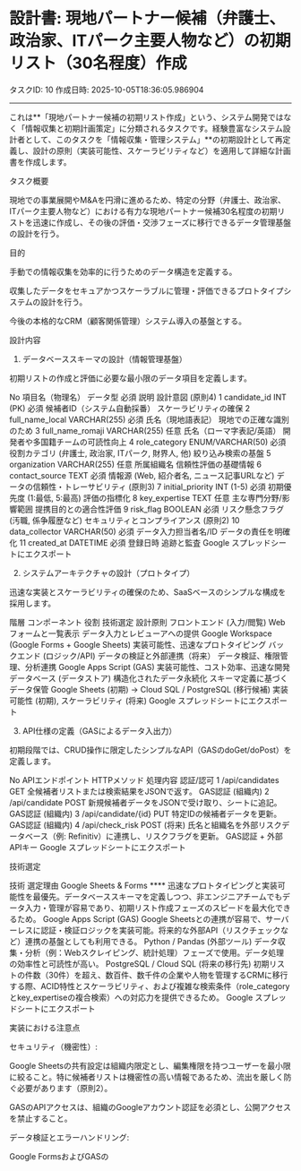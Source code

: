 # 設計書: 現地パートナー候補（弁護士、政治家、ITパーク主要人物など）の初期リスト（30名程度）作成

タスクID: 10
作成日時: 2025-10-05T18:36:05.986904

---

これは**「現地パートナー候補の初期リスト作成」という、システム開発ではなく「情報収集と初期計画策定」に分類されるタスクです。経験豊富なシステム設計者として、このタスクを「情報収集・管理システム」**の初期設計として再定義し、設計の原則（実装可能性、スケーラビリティなど）を適用して詳細な計画書を作成します。

タスク概要

現地での事業展開やM&Aを円滑に進めるため、特定の分野（弁護士、政治家、ITパーク主要人物など）における有力な現地パートナー候補30名程度の初期リストを迅速に作成し、その後の評価・交渉フェーズに移行できるデータ管理基盤の設計を行う。

目的

手動での情報収集を効率的に行うためのデータ構造を定義する。

収集したデータをセキュアかつスケーラブルに管理・評価できるプロトタイプシステムの設計を行う。

今後の本格的なCRM（顧客関係管理）システム導入の基盤とする。

設計内容

1. データベーススキーマの設計（情報管理基盤）

初期リストの作成と評価に必要な最小限のデータ項目を定義します。

No	項目名（物理名）	データ型	必須	説明	設計意図 (原則4)
1	candidate_id	INT (PK)	必須	候補者ID（システム自動採番）	スケーラビリティの確保
2	full_name_local	VARCHAR(255)	必須	氏名（現地語表記）	現地での正確な識別のため
3	full_name_romaji	VARCHAR(255)	任意	氏名（ローマ字表記/英語）	開発者や多国籍チームの可読性向上
4	role_category	ENUM/VARCHAR(50)	必須	役割カテゴリ (弁護士, 政治家, ITパーク, 財界人, 他)	絞り込み検索の基盤
5	organization	VARCHAR(255)	任意	所属組織名	信頼性評価の基礎情報
6	contact_source	TEXT	必須	情報源 (Web, 紹介者名, ニュース記事URLなど)	データの信頼性・トレーサビリティ (原則3)
7	initial_priority	INT (1-5)	必須	初期優先度 (1:最低, 5:最高)	評価の指標化
8	key_expertise	TEXT	任意	主な専門分野/影響範囲	提携目的との適合性評価
9	risk_flag	BOOLEAN	必須	リスク懸念フラグ (汚職, 係争履歴など)	セキュリティとコンプライアンス (原則2)
10	data_collector	VARCHAR(50)	必須	データ入力担当者名/ID	データの責任を明確化
11	created_at	DATETIME	必須	登録日時	追跡と監査
Google スプレッドシートにエクスポート

2. システムアーキテクチャの設計（プロトタイプ）

迅速な実装とスケーラビリティの確保のため、SaaSベースのシンプルな構成を採用します。

階層	コンポーネント	役割	技術選定	設計原則
フロントエンド (入力/閲覧)	Webフォームと一覧表示	データ入力とレビューアへの提供	Google Workspace (Google Forms + Google Sheets)	実装可能性、迅速なプロトタイピング
バックエンド (ロジック/API)	データの検証と外部連携（将来）	データ検証、権限管理、分析連携	Google Apps Script (GAS)	実装可能性、コスト効率、迅速な開発
データベース (データストア)	構造化されたデータ永続化	スキーマ定義に基づくデータ保管	Google Sheets (初期) → Cloud SQL / PostgreSQL (移行候補)	実装可能性 (初期), スケーラビリティ (将来)
Google スプレッドシートにエクスポート

3. API仕様の定義（GASによるデータ入出力）

初期段階では、CRUD操作に限定したシンプルなAPI（GASのdoGet/doPost）を定義します。

No	APIエンドポイント	HTTPメソッド	処理内容	認証/認可
1	/api/candidates	GET	全候補者リストまたは検索結果をJSONで返す。	GAS認証 (組織内)
2	/api/candidate	POST	新規候補者データをJSONで受け取り、シートに追記。	GAS認証 (組織内)
3	/api/candidate/{id}	PUT	特定IDの候補者データを更新。	GAS認証 (組織内)
4	/api/check_risk	POST (将来)	氏名と組織名を外部リスクデータベース（例: Refinitiv）に連携し、リスクフラグを更新。	GAS認証 + 外部APIキー
Google スプレッドシートにエクスポート

技術選定

技術	選定理由
Google Sheets & Forms	**** 迅速なプロトタイピングと実装可能性を最優先。データベーススキーマを定義しつつ、非エンジニアチームでもデータ入力・管理が容易であり、初期リスト作成フェーズのスピードを最大化できるため。
Google Apps Script (GAS)	Google Sheetsとの連携が容易で、サーバーレスに認証・検証ロジックを実装可能。将来的な外部API（リスクチェックなど）連携の基盤としても利用できる。
Python / Pandas (外部ツール)	データ収集・分析（例：Webスクレイピング、統計処理）フェーズで使用。データ処理の効率性と可読性が高い。
PostgreSQL / Cloud SQL (将来の移行先)	初期リストの件数（30件）を超え、数百件、数千件の企業や人物を管理するCRMに移行する際、ACID特性とスケーラビリティ、および複雑な検索条件（role_categoryとkey_expertiseの複合検索）への対応力を提供できるため。
Google スプレッドシートにエクスポート

実装における注意点

セキュリティ（機密性）:

Google Sheetsの共有設定は組織内限定とし、編集権限を持つユーザーを最小限に絞ること。特に候補者リストは機密性の高い情報であるため、流出を厳しく防ぐ必要があります（原則2）。

GASのAPIアクセスは、組織のGoogleアカウント認証を必須とし、公開アクセスを禁止すること。

データ検証とエラーハンドリング:

Google FormsおよびGASの